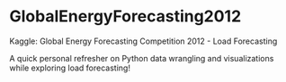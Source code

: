 # GlobalEnergyForecasting2012
Kaggle: Global Energy Forecasting Competition 2012 - Load Forecasting 

A quick personal refresher on Python data wrangling and visualizations while exploring load forecasting!
